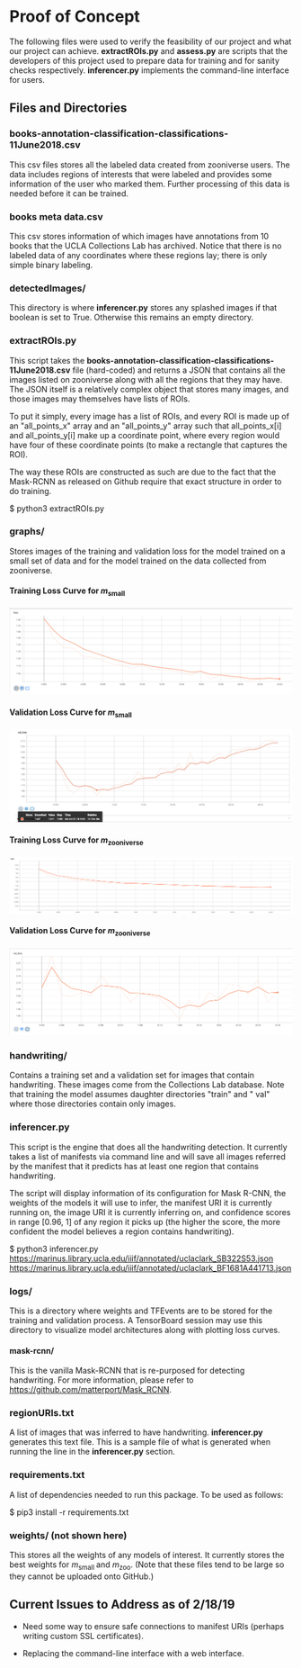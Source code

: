 # Proof of Concept

The following files were used to verify the feasibility of our project and what our project can achieve. **extractROIs.py** and **assess.py** are scripts that the developers of this project used to prepare data for training and for sanity checks respectively. **inferencer.py** implements the command-line interface for users.

## Files and Directories

### books-annotation-classification-classifications-11June2018.csv

This csv files stores all the labeled data created from zooniverse users. The data includes
regions of interests that were labeled and provides some information of the user who marked
them. Further processing of this data is needed before it can be trained.

### books meta data.csv

This csv stores information of which images have annotations from 10 books that the UCLA
Collections Lab has archived. Notice that there is no labeled data of any coordinates where
these regions lay; there is only simple binary labeling.

### detectedImages/

This directory is where **inferencer.py** stores any splashed images if that boolean is set to True. Otherwise this remains an empty directory.

### extractROIs.py

This script takes the **books-annotation-classification-classifications-11June2018.csv** file
(hard-coded) and returns a JSON that contains all the images listed on zooniverse along with
all the regions that they may have. The JSON itself is a relatively complex object that stores
many images, and those images may themselves have lists of ROIs.

To put it simply, every image has a list of ROIs, and every ROI is made up of an "all_points_x"
array and an "all_points_y" array such that all_points_x[i] and all_points_y[i] make up a
coordinate point, where every region would have four of these coordinate points (to make a
rectangle that captures the ROI).

The way these ROIs are constructed as such are due to the fact that the Mask-RCNN as released
on Github require that exact structure in order to do training.

$ python3 extractROIs.py

### graphs/

Stores images of the training and validation loss for the model trained on a small set of data
and for the model trained on the data collected from zooniverse.

#### Training Loss Curve for *m*<sub>small</sub>

![training loss graph for m_small](graphs/smallData_training_loss.PNG)

#### Validation Loss Curve for *m*<sub>small</sub>

![validation loss grpah for m_small](graphs/smallData_validation_loss.png)

#### Training Loss Curve for *m*<sub>zooniverse</sub>

![training loss graph for m_zooniverse](graphs/zooniverse_training_loss.png)

#### Validation Loss Curve for *m*<sub>zooniverse</sub>

![validation loss graph for m_zooniverse](graphs/zooniverse_validation_loss.PNG)

### handwriting/

Contains a training set and a validation set for images that contain handwriting. These images come from the Collections Lab database. Note that training the model assumes daughter directories "train" and " val" where those directories contain only images.

### inferencer.py

This script is the engine that does all the handwriting detection. It currently takes a list of manifests via command line and will save all images referred by the manifest that it predicts has at least one region that contains handwriting.

The script will display information of its configuration for Mask R-CNN, the weights of the models it will use to infer, the manifest URI it is currently running on, the image URI it is currently inferring on, and confidence scores in range [0.96, 1] of any region it picks up (the higher the score, the more confident the model believes a region contains handwriting).

$ python3 inferencer.py https://marinus.library.ucla.edu/iiif/annotated/uclaclark_SB322S53.json https://marinus.library.ucla.edu/iiif/annotated/uclaclark_BF1681A441713.json

### logs/

This is a directory where weights and TFEvents are to be stored for the training and validation process. A TensorBoard session may use this directory to visualize model architectures along with plotting loss curves.

#### mask-rcnn/

This is the vanilla Mask-RCNN that is re-purposed for detecting handwriting. For more information, please refer to <https://github.com/matterport/Mask_RCNN>.

### regionURIs.txt

A list of images that was inferred to have handwriting. **inferencer.py** generates this text file. This is a sample file of what is generated when running the line in the **inferencer.py** section.


### requirements.txt

A list of dependencies needed to run this package. To be used as follows:

$ pip3 install -r requirements.txt

### weights/ (not shown here)

This stores all the weights of any models of interest. It currently stores the best weights for *m*<sub>small </sub> and *m*<sub>zoo</sub>. (Note that these files tend to be large so they cannot be uploaded onto GitHub.)

## Current Issues to Address as of 2/18/19

* Need some way to ensure safe connections to manifest URIs (perhaps writing custom SSL certificates).

* Replacing the command-line interface with a web interface.
